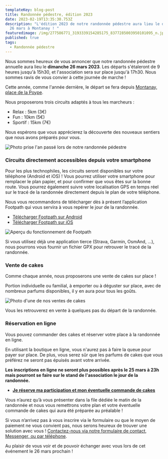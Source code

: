 ```yaml
---
templateKey: blog-post
title: Randonnée pédestre, édition 2023
date: 2023-02-19T13:35:30.753Z
description: "L'édition 2023 de notre randonnée pédestre aura lieu le dimanche
  26 mars à Montanay ! "
featuredimage: /img/277586771_3193339154285175_8377285003950101095_n.jpg
published: true
tags:
  - Randonnée pédestre
---
```

Nous sommes heureux de vous annoncer que notre randonnée pédestre annuelle aura lieu le **dimanche 26 mars 2023**. Les départs s'étaleront de 9 heures jusqu'à 15h30, et l'association sera sur place jusqu'à 17h30. Nous sommes ravis de vous convier à cette journée de marche !

Cette année, comme l'année dernière, le départ se fera depuis [Montanay, place de la Poype](https://www.google.com/maps/search/?api=1&query=Montanay%20Place%20de%20la%20Poype).

Nous proposerons trois circuits adaptés à tous les marcheurs :

* Relax : 5km (3€)
* Fun : 10km (5€)
* Sportif : 15km (7€)

Nous espérons que vous apprécierez la découverte des nouveaux sentiers que nous avons préparés pour vous.

![Photo prise l'an passé lors de notre randonnée pédestre](/img/277586771_3193339154285175_8377285003950101095_n.jpg "Photo prise l'an passé lors de notre randonnée pédestre")

### Circuits directement accessibles depuis votre smartphone

Pour les plus technophiles, les circuits seront disponibles sur votre téléphone (Android et iOS) ! Vous pourrez utiliser votre smartphone pour remplacer le plan papier, et pour confirmer que vous êtes sur la bonne route. Vous pourrez également suivre votre localisation GPS en temps réel sur le tracé de la randonnée directement depuis le plan de votre téléphone.

Nous vous recommandons de télécharger dès à présent l’application Footpath qui vous servira à vous repérer le jour de la randonnée.

* [Télécharger Footpath sur Android](https://play.google.com/store/apps/details?id=com.halfmilelabs.footpath)
* [Télécharger Footpath sur iOS](https://apps.apple.com/fr/app/footpath-mesure-distance/id634845718)

![Aperçu du fonctionnement de Footpath](/img/footpath.jpg "Aperçu du fonctionnement de Footpath")

Si vous utilisez déjà une application tierce (Strava, Garmin, OsmAnd, ...), nous pourrons vous fournir un fichier GPX pour retrouver le tracé de la randonnée.

### Vente de cakes

Comme chaque année, nous proposerons une vente de cakes sur place !

Portion individuelle ou familial, à emporter ou à déguster sur place, avec de nombreux parfums disponibles, il y en aura pour tous les goûts.

![Photo d'une de nos ventes de cakes](/img/cakes.jpg "Photo d'une de nos ventes de cakes")

Vous les retrouverez en vente à quelques pas du départ de la randonnée.

### Réservation en ligne

Vous pouvez commander des cakes et réserver votre place à la randonnée en ligne.

En utilisant la boutique en ligne, vous n'aurez pas à faire la queue pour payer sur place. De plus, vous serez sûr que les parfums de cakes que vous préférez ne seront pas épuisés avant votre arrivée.

**Les inscriptions en ligne ne seront plus possibles après le 25 mars à 23h mais pourront se faire sur le stand de l'association le jour de la randonnée.** 

* **[Je réserve ma participation et mon éventuelle commande de cakes](https://amelielavie.com/reservation)**

Vous n’aurez qu’à vous présenter dans la file dédiée le matin de la randonnée et nous vous remettrons votre plan et votre éventuelle commande de cakes qui aura été préparée au préalable !

Si vous n’arrivez pas à vous inscrire via le formulaire ou que le moyen de paiement ne vous convient pas, nous serons heureux de trouver une solution avec vous ! [Contactez-nous via notre formulaire de contact, Messenger, ou par téléphone](/contact).

Au plaisir de vous voir et de pouvoir échanger avec vous lors de cet événement le 26 mars prochain !